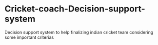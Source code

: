# Cricket-coach-Decision-support-system
Decision support system to help finalizing indian cricket team considering some important criterias
